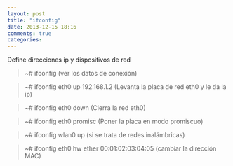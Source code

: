 ```yaml
---
layout: post
title: "ifconfig"
date: 2013-12-15 18:16
comments: true
categories: 
---
```

Define direcciones ip y dispositivos de red

>~# ifconfig  (ver los datos de conexión)

>~# ifconfig eth0 up 192.168.1.2 (Levanta la placa de red eth0 y le da la ip)

>~# ifconfig eth0 down (Cierra la red eth0)

>~# ifconfig eth0 promisc (Poner la placa en modo promiscuo)

>~# ifconfig wlan0 up (si se trata de redes inalámbricas)

>~# ifconfig eth0 hw ether 00:01:02:03:04:05  (cambiar la dirección MAC)

